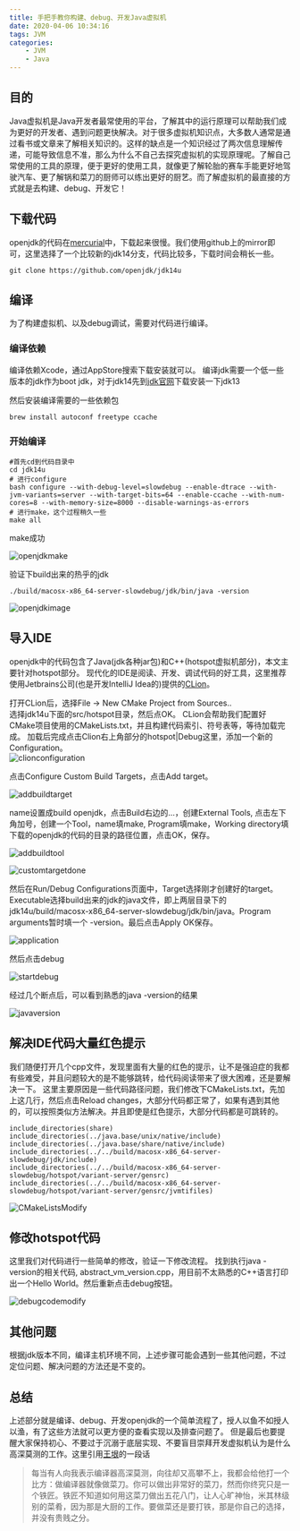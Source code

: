 ```yaml
---
title: 手把手教你构建、debug、开发Java虚拟机
date: 2020-04-06 10:34:16
tags: JVM
categories:
    - JVM
    - Java
---
```


## 目的

Java虚拟机是Java开发者最常使用的平台，了解其中的运行原理可以帮助我们成为更好的开发者、遇到问题更快解决。对于很多虚拟机知识点，大多数人通常是通过看书或文章来了解相关知识的。这样的缺点是一个知识经过了两次信息理解传递，可能导致信息不准，那么为什么不自己去探究虚拟机的实现原理呢。了解自己常使用的工具的原理，便于更好的使用工具，就像更了解轮胎的赛车手能更好地驾驶汽车、更了解锅和菜刀的厨师可以练出更好的厨艺。而了解虚拟机的最直接的方式就是去构建、debug、开发它！

<!-- more -->

## 下载代码

openjdk的代码在[mercurial](http://hg.openjdk.java.net/jdk/)中，下载起来很慢。我们使用github上的mirror即可，这里选择了一个比较新的jdk14分支，代码比较多，下载时间会稍长一些。
```
git clone https://github.com/openjdk/jdk14u
```

## 编译

为了构建虚拟机、以及debug调试，需要对代码进行编译。

### 编译依赖

编译依赖Xcode，通过AppStore搜索下载安装就可以。
编译jdk需要一个低一些版本的jdk作为boot jdk，对于jdk14先到[jdk官网](https://www.oracle.com/java/technologies/javase-jdk13-downloads.html)下载安装一下jdk13

然后安装编译需要的一些依赖包
```
brew install autoconf freetype ccache
```

### 开始编译
```
#首先cd到代码目录中
cd jdk14u
# 进行configure
bash configure --with-debug-level=slowdebug --enable-dtrace --with-jvm-variants=server --with-target-bits=64 --enable-ccache --with-num-cores=8 --with-memory-size=8000 --disable-warnings-as-errors
# 进行make，这个过程稍久一些
make all
```
make成功   

![openjdkmake](/images/openjdkmake.png)  

验证下build出来的热乎的jdk

```
./build/macosx-x86_64-server-slowdebug/jdk/bin/java -version
```

![openjdkimage](/images/openjdkversion.png)

## 导入IDE

openjdk中的代码包含了Java(jdk各种jar包)和C++(hotspot虚拟机部分)，本文主要针对hotspot部分。
现代化的IDE是阅读、开发、调试代码的好工具，这里推荐使用Jetbrains公司(也是开发IntelliJ Idea的)提供的[CLion](https://www.jetbrains.com/clion/)。

打开CLion后，选择File -> New CMake Project from Sources..   
选择jdk14u下面的src/hotspot目录，然后点OK。
CLion会帮助我们配置好CMake项目使用的CMakeLists.txt，并且构建代码索引、符号表等，等待加载完成。
加载后完成点击Clion右上角部分的hotspot|Debug这里，添加一个新的Configuration。   
![clionconfiguration](/images/addnewconfiguration.png)

点击Configure Custom Build Targets，点击Add target。   

![addbuildtarget](/images/addbuildtarget.png)   

name设置成build openjdk，点击Build右边的...，创建External Tools, 点击左下角加号，创建一个Tool，name填make, Program填make，Working directory填下载的openjdk的代码的目录的路径位置，点击OK，保存。

![addbuildtool](/images/addbuildtool.png)

![customtargetdone](/images/customtargetdone.png)

然后在Run/Debug Configurations页面中，Target选择刚才创建好的target。Executable选择build出来的jdk的java文件，即上两层目录下的jdk14u/build/macosx-x86_64-server-slowdebug/jdk/bin/java。Program arguments暂时填一个 -version。最后点击Apply OK保存。

![application](/images/CustomBuildApplication.png)

然后点击debug

![startdebug](/images/startdebug.png)

经过几个断点后，可以看到熟悉的java -version的结果

![javaversion](/images/javaversiondebug.png)

## 解决IDE代码大量红色提示

我们随便打开几个cpp文件，发现里面有大量的红色的提示，让不是强迫症的我都有些难受，并且问题较大的是不能够跳转，给代码阅读带来了很大困难，还是要解决一下。
这里主要原因是一些代码路径问题，我们修改下CMakeLists.txt，先加上这几行，然后点击Reload changes，大部分代码都正常了，如果有遇到其他的，可以按照类似方法解决。并且即使是红色提示，大部分代码都是可跳转的。
```
include_directories(share)
include_directories(../java.base/unix/native/include)
include_directories(../java.base/share/native/include)
include_directories(../../build/macosx-x86_64-server-slowdebug/jdk/include)
include_directories(../../build/macosx-x86_64-server-slowdebug/hotspot/variant-server/gensrc)
include_directories(../../build/macosx-x86_64-server-slowdebug/hotspot/variant-server/gensrc/jvmtifiles)
```
![CMakeListsModify](/images/CMakeListsModify.png)

## 修改hotspot代码

这里我们对代码进行一些简单的修改，验证一下修改流程。
找到执行java -version的相关代码, abstract_vm_version.cpp，用目前不太熟悉的C++语言打印出一个Hello World。然后重新点击debug按钮。

![debugcodemodify](/images/vmversion.png)

## 其他问题

根据jdk版本不同，编译主机环境不同，上述步骤可能会遇到一些其他问题，不过定位问题、解决问题的方法还是不变的。

## 总结

上述部分就是编译、debug、开发openjdk的一个简单流程了，授人以鱼不如授人以渔，有了这些方法就可以更方便的查看实现以及排查问题了。
但是最后也要提醒大家保持初心、不要过于沉溺于底层实现、不要盲目崇拜开发虚拟机认为是什么高深莫测的工作。这里引用[王垠](http://www.yinwang.org/blog-cn/2019/12/24/compilers)的一段话
> 每当有人向我表示编译器高深莫测，向往却又高攀不上，我都会给他打一个比方：做编译器就像做菜刀。你可以做出非常好的菜刀，然而你终究只是一个铁匠。铁匠不知道如何用这菜刀做出五花八门，让人心旷神怡，米其林级别的菜肴，因为那是大厨的工作。要做菜还是要打铁，那是你自己的选择，并没有贵贱之分。